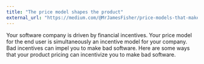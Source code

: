 ```yaml
---
title: "The price model shapes the product"
external_url: "https://medium.com/@MrJamesFisher/price-models-that-make-bad-software-8a4cf01ce0f0"
---
```


Your software company is driven by financial incentives.
Your price model for the end user is simultaneously an incentive model for your company.
Bad incentives can impel you to make bad software.
Here are some ways that your product pricing can incentivize you to make bad software.
